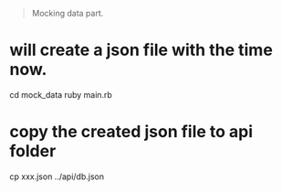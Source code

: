 > Mocking data part.
# will create a json file with the time now.
cd mock_data
ruby main.rb
# copy the created json file to api folder
cp xxx.json ../api/db.json


